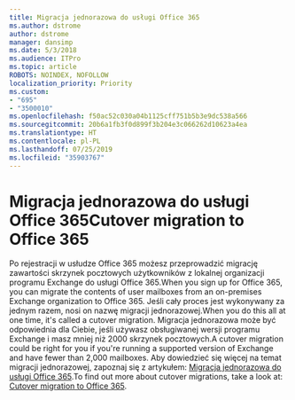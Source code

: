 ```yaml
---
title: Migracja jednorazowa do usługi Office 365
ms.author: dstrome
author: dstrome
manager: dansimp
ms.date: 5/3/2018
ms.audience: ITPro
ms.topic: article
ROBOTS: NOINDEX, NOFOLLOW
localization_priority: Priority
ms.custom:
- "695"
- "3500010"
ms.openlocfilehash: f50ac52c030a04b1125cff751b5b3e9dc538a566
ms.sourcegitcommit: 20b6a1fb3f0d899f3b204e3c066262d10623a4ea
ms.translationtype: HT
ms.contentlocale: pl-PL
ms.lasthandoff: 07/25/2019
ms.locfileid: "35903767"
---
```

# <a name="cutover-migrations-to-office-365"></a><span data-ttu-id="c65a5-102">Migracja jednorazowa do usługi Office 365</span><span class="sxs-lookup"><span data-stu-id="c65a5-102">Cutover migration to Office 365</span></span>

<span data-ttu-id="c65a5-103">Po rejestracji w usłudze Office 365 możesz przeprowadzić migrację zawartości skrzynek pocztowych użytkowników z lokalnej organizacji programu Exchange do usługi Office 365.</span><span class="sxs-lookup"><span data-stu-id="c65a5-103">When you sign up for Office 365, you can migrate the contents of user mailboxes from an on-premises Exchange organization to Office 365.</span></span> <span data-ttu-id="c65a5-104">Jeśli cały proces jest wykonywany za jednym razem, nosi on nazwę migracji jednorazowej.</span><span class="sxs-lookup"><span data-stu-id="c65a5-104">When you do this all at one time, it's called a cutover migration.</span></span> <span data-ttu-id="c65a5-105">Migracja jednorazowa może być odpowiednia dla Ciebie, jeśli używasz obsługiwanej wersji programu Exchange i masz mniej niż 2000 skrzynek pocztowych.</span><span class="sxs-lookup"><span data-stu-id="c65a5-105">A cutover migration could be right for you if you're running a supported version of Exchange and have fewer than 2,000 mailboxes.</span></span> <span data-ttu-id="c65a5-106">Aby dowiedzieć się więcej na temat migracji jednorazowej, zapoznaj się z artykułem: [Migracja jednorazowa do usługi Office 365](https://support.office.com/article/9496e93c-1e59-41a8-9bb3-6e8df0cd81b4.aspx).</span><span class="sxs-lookup"><span data-stu-id="c65a5-106">To find out more about cutover migrations, take a look at: [Cutover migration to Office 365](https://support.office.com/article/9496e93c-1e59-41a8-9bb3-6e8df0cd81b4.aspx).</span></span>
  